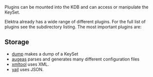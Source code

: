 Plugins can be mounted into the KDB and can access or manipulate the
KeySet.

Elektra already has a wide range of different plugins.
For the full list of plugins see the subdirectory listing.
The most important plugins are:

## Storage ##

- [dump](dump) makes a dump of a KeySet
- [augeas](augeas) parses and generates many different configuration
  files
- [xmltool](xmltool) uses XML.
- [yajl](yail#introduction) uses JSON.

